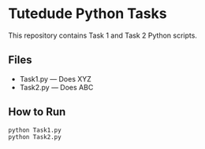 # Tutedude Python Tasks

This repository contains Task 1 and Task 2 Python scripts.

## Files
- Task1.py — Does XYZ
- Task2.py — Does ABC

## How to Run
```bash
python Task1.py
python Task2.py
